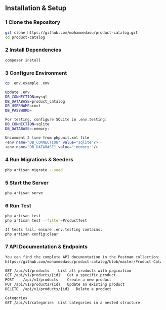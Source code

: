 ## **Installation & Setup**

### **1 Clone the Repository**
```sh
git clone https://github.com/mohammedasu/product-catalog.git
cd product-catalog
```

### **2 Install Dependencies**
```sh
composer install
```

### **3 Configure Environment**
```sh
cp .env.example .env

Update .env
DB_CONNECTION=mysql
DB_DATABASE=product_catalog
DB_USERNAME=root
DB_PASSWORD=

For testing, configure SQLite in .env.testing:
DB_CONNECTION=sqlite
DB_DATABASE=:memory:

Uncomment 2 line from phpunit.xml file
<env name="DB_CONNECTION" value="sqlite"/>
<env name="DB_DATABASE" value=":memory:"/>
```

### **4 Run Migrations & Seeders**
```sh
php artisan migrate --seed
```

### **5 Start the Server**
```sh
php artisan serve
```

### **6 Run Test**
```sh
php artisan test
php artisan test --filter=ProductTest

If tests fail, ensure .env.testing contains:
php artisan config:clear
```

### **7 API Documentation & Endpoints**
```sh
You can find the complete API documentation in the Postman collection:
https://github.com/mohammedasu/product-catalog/blob/master/Product-Catalogue.postman_collection.json

GET	/api/v1/products	List all products with pagination
GET	/api/v1/products/{id}	Get a specific product
POST	/api/v1/products	Create a new product
PUT	/api/v1/products/{id}	Update an existing product
DELETE	/api/v1/products/{id}	Delete a product

Categories
GET	/api/v1/categories	List categories in a nested structure
```